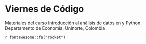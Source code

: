 # Viernes de Código



Materiales del curso Introducción al análisis de datos en  y Python. Departamento de Economía, Uninorte, Colombia

`r fontawesome::fa("rocket")`
